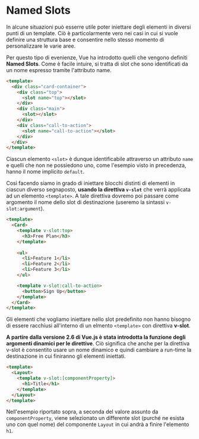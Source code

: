 # Named Slots

In alcune situazioni può esserre utile poter iniettare degli elementi in diversi punti di un template. Ciò è particolarmente vero nei casi in cui si vuole definire una struttura base e consentire nello stesso momento di personalizzare le varie aree.

Per questo tipo di evenienze, Vue ha introdotto quelli che vengono definiti **Named Slots**. Come è facile intuire, si tratta di slot che sono identificati da un nome espresso tramite l'attributo name.

```html
<template>
  <div class="card-container">
    <div class="top">
      <slot name="top"></slot>
    </div>
    <div class="main">
      <slot></slot>
    </div>
    <div class="call-to-action">
      <slot name="call-to-action"></slot>
    </div>
  </div>
</template>
```

Ciascun elemento `<slot>` è dunque identificabile attraverso un attributo `name` e quelli che non ne possiedono uno, come l'esempio visto in precedenza, hanno il nome implicito `default`.

Così facendo siamo in grado di iniettare blocchi distinti di elementi in ciascun diverso segnaposto, **usando la direttiva `v-slot`** che verrà applicata ad un elemento `<template>`. A tale direttiva dovremo poi passare come argomento il nome dello slot di destinazione (useremo la sintassi `v-slot:argument`).

```html
<template>
  <Card>
    <template v-slot:top>
      <h3>Free Plan</h3>
    </template>
    
    <ul>
      <li>Feature 1</li>
      <li>Feature 2</li>
      <li>Feature 3</li>
    </ul>

    <template v-slot:call-to-action>
      <button>Sign Up</button>
    </template>
  </Card>
</template>
```

Gli elementi che vogliamo iniettare nello slot predefinito non hanno bisogno di essere racchiusi all'interno di un elmento `<template>` con direttiva **v-slot**.

**A partire dalla versione 2.6 di Vue.js è stata introdotta la funzione degli argomenti dinamici per le direttive**. Ciò significa che anche per la direttiva v-slot è consentito usare un nome dinamico e quindi cambiare a run-time la destinazione in cui finiranno gli elementi iniettati.

```html
<template>
  <Layout>
    <template v-slot:[componentProperty]>
      <h1>Title</h1>
    </template>
  </Layout>
</template>
```

Nell'esempio riportato sopra, a seconda del valore assunto da `componentProperty`, viene selezionato un differente slot (purché ne esista uno con quel nome) del componente `Layout` in cui andrà a finire l'elemento `h1`.
